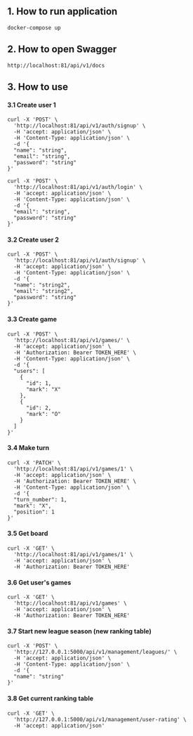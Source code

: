 ## 1. How to run application 

```
docker-compose up
```
## 2. How to open Swagger
```
http://localhost:81/api/v1/docs
```
## 3. How to use

#### 3.1 Create user 1 
```
curl -X 'POST' \
  'http://localhost:81/api/v1/auth/signup' \
  -H 'accept: application/json' \
  -H 'Content-Type: application/json' \
  -d '{
  "name": "string",
  "email": "string",
  "password": "string"
}'
```
```
curl -X 'POST' \
  'http://localhost:81/api/v1/auth/login' \
  -H 'accept: application/json' \
  -H 'Content-Type: application/json' \
  -d '{
  "email": "string",
  "password": "string"
}'
```

#### 3.2 Create user 2
```
curl -X 'POST' \
  'http://localhost:81/api/v1/auth/signup' \
  -H 'accept: application/json' \
  -H 'Content-Type: application/json' \
  -d '{
  "name": "string2",
  "email": "string2",
  "password": "string"
}'
```
#### 3.3 Create game
```
curl -X 'POST' \
  'http://localhost:81/api/v1/games/' \
  -H 'accept: application/json' \
  -H 'Authorization: Bearer TOKEN_HERE' \
  -H 'Content-Type: application/json' \
  -d '{
  "users": [
    {
      "id": 1,
      "mark": "X"
    },
    {
      "id": 2,
      "mark": "O"
    }
  ]
}'
```
#### 3.4 Make turn
```
curl -X 'PATCH' \
  'http://localhost:81/api/v1/games/1' \
  -H 'accept: application/json' \
  -H 'Authorization: Bearer TOKEN_HERE' \
  -H 'Content-Type: application/json' \
  -d '{
  "turn_number": 1,
  "mark": "X",
  "position": 1
}'
```

#### 3.5 Get board

```
curl -X 'GET' \
  'http://localhost:81/api/v1/games/1' \
  -H 'accept: application/json' \
  -H 'Authorization: Bearer TOKEN_HERE'
```


#### 3.6 Get user's games

```
curl -X 'GET' \
  'http://localhost:81/api/v1/games' \
  -H 'accept: application/json' \
  -H 'Authorization: Bearer TOKEN_HERE'
```


#### 3.7 Start new league season (new ranking table)

```
curl -X 'POST' \
  'http://127.0.0.1:5000/api/v1/management/leagues/' \
  -H 'accept: application/json' \
  -H 'Content-Type: application/json' \
  -d '{
  "name": "string"
}'
```


#### 3.8 Get current ranking table

```
curl -X 'GET' \
  'http://127.0.0.1:5000/api/v1/management/user-rating' \
  -H 'accept: application/json'
```